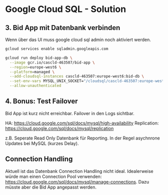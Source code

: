 # Google Cloud SQL - Solution

## 3. Bid App mit Datenbank verbinden

Wenn über das UI muss google cloud sql admin noch aktiviert werden.

```sh
gcloud services enable sqladmin.googleapis.com
```

```sh
gcloud run deploy bid-app-db \
  --image gcr.io/cascld-463507/bid-app \
  --region=europe-west6 \
  --platform=managed \
  --add-cloudsql-instances cascld-463507:europe-west6:bid-db \
  --set-env-vars MYSQL_UNIX_SOCKET="/cloudsql/cascld-463507:europe-west6:bid-db",MYSQL_PASSWORD="password123" \
  --allow-unauthenticated
```

## 4. Bonus: Test Failover

Bid App ist kurz nicht erreichbar. Failover in den Logs sichtbar.

HA: https://cloud.google.com/sql/docs/mysql/high-availability
Replication: https://cloud.google.com/sql/docs/mysql/replication

z.B. Seperate Read Only Datenbank für Reporting.
In der Regel asychnrone Updates bei MySQL (kurzes Delay).

## Connection Handling

Aktuell ist das Datenbank Connection Handling nicht ideal.
Idealerweise würde man einen Connection Pool verwenden: https://cloud.google.com/sql/docs/mysql/manage-connections. 
Dazu müsste aber die Bid App angepasst werden.
